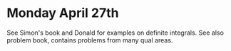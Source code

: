 # Monday April 27th

See Simon's book and Donald for examples on definite integrals.
See also problem book, contains problems from many qual areas.
